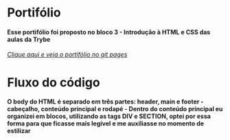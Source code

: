 # Portifólio

#### Esse portifólio foi proposto no bloco 3 - Introdução à HTML e CSS das aulas da Trybe 

 _[Clique aqui e veja o portifólio no git pages](https://emilylmenezes.github.io/)_ 
 
 
 # Fluxo do código
 
 #### O body do HTML é separado em três partes: header, main e footer - cabeçalho, conteúdo principal e rodapé - Dentro do conteúdo principal eu organizei em blocos, utilizando as tags DIV e SECTION, optei por essa forma para que ficasse mais legível e me auxiliasse no momento de estilizar
